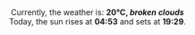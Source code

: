 <p  align="center"><br/>Currently, the weather is: <b> 20°C, <i>broken clouds</i></b></br>Today, the sun rises at <b>04:53</b> and sets at <b>19:29</b>.</p>